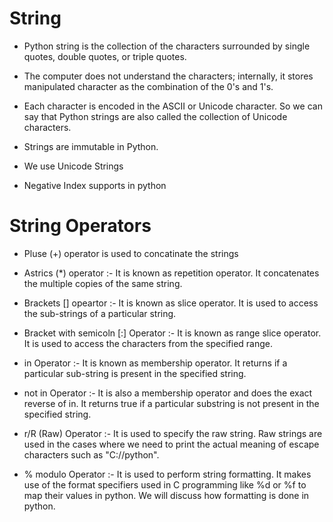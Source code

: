 # String

- Python string is the collection of the characters surrounded by single quotes, double quotes, or      triple quotes.

- The computer does not understand the characters; internally, it stores manipulated character as the combination of the 0's and 1's.

- Each character is encoded in the ASCII or Unicode character. So we can say that Python strings are also called the collection of Unicode characters.

- Strings are immutable in Python.

- We use Unicode Strings

- Negative Index supports in python

# String Operators

- Pluse (+) operator is used to concatinate the strings

- Astrics (*) operator :- It is known as repetition operator. It concatenates the multiple copies of the same string.

- Brackets [] opeartor :- It is known as slice operator. It is used to access the sub-strings of a particular string.

- Bracket with semicoln [:] Operator :- It is known as range slice operator. It is used to access the characters from the specified range.

- in Operator :- It is known as membership operator. It returns if a particular sub-string is present in the specified string.

- not in Operator :- It is also a membership operator and does the exact reverse of in. It returns true if a particular substring is not present in the specified string.

- r/R (Raw) Operator :- It is used to specify the raw string. Raw strings are used in the cases where we need to print the actual meaning of escape characters such as "C://python". 

- % modulo Operator :- It is used to perform string formatting. It makes use of the format specifiers used in C programming like %d or %f to map their values in python. We will discuss how formatting is done in python.
